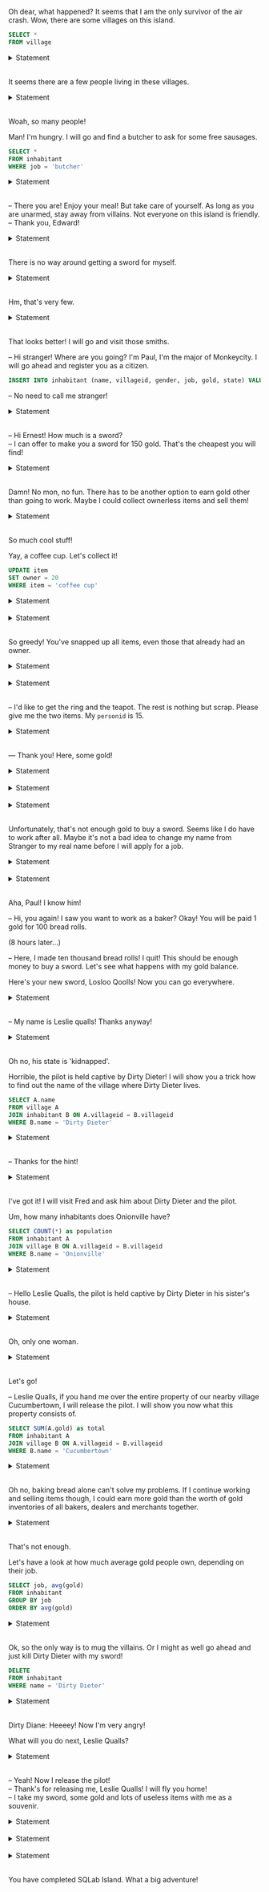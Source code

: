 
Oh dear, what happened? It seems that I am the only survivor of the air crash. Wow, there are some villages on this island.

```sql
SELECT *
FROM village
```

<details><summary>Statement</summary>Copy-paste the previous query. After the star `*`, add a comma and the given formula. Execute the complete query.<br><br>

<table>
    <thead>
        <tr>
            <th>villageid</th>
            <th>name</th>
            <th>chief</th>
            <th>hash</th>
            <th>token</th>
        </tr>
    </thead>
    <tbody>
        <tr>
            <td>1</td>
            <td>Monkeycity</td>
            <td>1</td>
            <td>761729108008</td>
            <td>279644058721993</td>
        </tr>
        <tr>
            <td>2</td>
            <td>Cucumbertown</td>
            <td>6</td>
            <td>690325653982</td>
            <td>279644058721993</td>
        </tr>
</table>
Total: 3 rows affected.

</details><br>


It seems there are a few people living in these villages.

<details><summary>Statement</summary>How can you see a list of all inhabitants?<br><br>

<table>
    <thead>
        <tr>
            <th>personid</th>
            <th>name</th>
            <th>villageid</th>
            <th>gender</th>
            <th>job</th>
            <th>gold</th>
            <th>state</th>
            <th>hash</th>
            <th>token</th>
        </tr>
    </thead>
    <tbody>
        <tr>
            <td>1</td>
            <td>Paul Bakerman</td>
            <td>1</td>
            <td>m</td>
            <td>baker</td>
            <td>850</td>
            <td>friendly</td>
            <td>894147374131</td>
            <td>130877018053621</td>
        </tr>
        <tr>
            <td>2</td>
            <td>Ernest Perry</td>
            <td>3</td>
            <td>m</td>
            <td>weaponsmith</td>
            <td>280</td>
            <td>friendly</td>
            <td>447643847988</td>
            <td>130877018053621</td>
        </tr>
</table>
Total: 19 rows affected.

</details><br>


Woah, so many people!

Man! I'm hungry. I will go and find a butcher to ask for some free sausages.

```sql
SELECT *
FROM inhabitant
WHERE job = 'butcher'
```

<details><summary>Statement</summary>Copy-paste the previous query, add the given formula, and execute it.<br><br>

<table>
    <thead>
        <tr>
            <th>personid</th>
            <th>name</th>
            <th>villageid</th>
            <th>gender</th>
            <th>job</th>
            <th>gold</th>
            <th>state</th>
            <th>hash</th>
            <th>token</th>
        </tr>
    </thead>
    <tbody>
        <tr>
            <td>6</td>
            <td>Gerry Slaughterer</td>
            <td>2</td>
            <td>m</td>
            <td>butcher</td>
            <td>4850</td>
            <td>evil</td>
            <td>200228709826</td>
            <td>279073832771282</td>
        </tr>
        <tr>
            <td>7</td>
            <td>Peter Slaughterer</td>
            <td>3</td>
            <td>m</td>
            <td>butcher</td>
            <td>3250</td>
            <td>evil</td>
            <td>149631755589</td>
            <td>279073832771282</td>
        </tr>
</table>
Total: 4 rows affected.

</details><br>


– There you are! Enjoy your meal! But take care of yourself. As long as you are unarmed, stay away from villains. Not everyone on this island is friendly.  
– Thank you, Edward!

<details><summary>Statement</summary>Okay, let's see who is friendly on this island...<br><br>

<table>
    <thead>
        <tr>
            <th>personid</th>
            <th>name</th>
            <th>villageid</th>
            <th>gender</th>
            <th>job</th>
            <th>gold</th>
            <th>state</th>
            <th>hash</th>
            <th>token</th>
        </tr>
    </thead>
    <tbody>
        <tr>
            <td>1</td>
            <td>Paul Bakerman</td>
            <td>1</td>
            <td>m</td>
            <td>baker</td>
            <td>850</td>
            <td>friendly</td>
            <td>894147374131</td>
            <td>50980998180879</td>
        </tr>
        <tr>
            <td>2</td>
            <td>Ernest Perry</td>
            <td>3</td>
            <td>m</td>
            <td>weaponsmith</td>
            <td>280</td>
            <td>friendly</td>
            <td>447643847988</td>
            <td>50980998180879</td>
        </tr>
</table>
Total: 11 rows affected.

</details><br>


There is no way around getting a sword for myself.

<details><summary>Statement</summary>Now try to find a friendly weaponsmith to forge you one.

_Tip._ You can combine predicates in the `WHERE` clause with `AND`.<br><br>

<table>
    <thead>
        <tr>
            <th>personid</th>
            <th>name</th>
            <th>villageid</th>
            <th>gender</th>
            <th>job</th>
            <th>gold</th>
            <th>state</th>
            <th>hash</th>
            <th>token</th>
        </tr>
    </thead>
    <tbody>
        <tr>
            <td>2</td>
            <td>Ernest Perry</td>
            <td>3</td>
            <td>m</td>
            <td>weaponsmith</td>
            <td>280</td>
            <td>friendly</td>
            <td>447643847988</td>
            <td>111873735423475</td>
        </tr>
</table>
Total: 1 row affected.

</details><br>


Hm, that's very few.

<details><summary>Statement</summary>Maybe other friendly smiths can help you out, e.g. a blacksmith.

_Tip._ Try out: job LIKE '%smith' to find all inhabitants whose job ends with 'smith' (% is a wildcard for any number of characters).<br><br>

<table>
    <thead>
        <tr>
            <th>personid</th>
            <th>name</th>
            <th>villageid</th>
            <th>gender</th>
            <th>job</th>
            <th>gold</th>
            <th>state</th>
            <th>hash</th>
            <th>token</th>
        </tr>
    </thead>
    <tbody>
        <tr>
            <td>2</td>
            <td>Ernest Perry</td>
            <td>3</td>
            <td>m</td>
            <td>weaponsmith</td>
            <td>280</td>
            <td>friendly</td>
            <td>447643847988</td>
            <td>71849070099607</td>
        </tr>
        <tr>
            <td>10</td>
            <td>Peter Drummer</td>
            <td>1</td>
            <td>m</td>
            <td>smith</td>
            <td>600</td>
            <td>friendly</td>
            <td>243111385149</td>
            <td>71849070099607</td>
        </tr>
</table>
Total: 3 rows affected.

</details><br>


That looks better! I will go and visit those smiths.

– Hi stranger! Where are you going? I'm Paul, I'm the major of Monkeycity. I will go ahead and register you as a citizen.

```sql
INSERT INTO inhabitant (name, villageid, gender, job, gold, state) VALUES ('Stranger', 1, '?', '?', 0, '?')
```

– No need to call me stranger!

<details><summary>Statement</summary>First, execute the `INSERT` statement. Then, look for your personid.

_Tip._ In former queries, the * stands for: all columns. Instead of the star, you can also address one or more columns (separated by a comma) and you will only get the columns you need.<br><br>

<table>
    <thead>
        <tr>
            <th>personid</th>
            <th>token</th>
        </tr>
    </thead>
    <tbody>
        <tr>
            <td>20</td>
            <td>30525141563126</td>
        </tr>
</table>
Total: 1 row affected.

</details><br>


– Hi Ernest! How much is a sword?  
– I can offer to make you a sword for 150 gold. That's the cheapest you will find!

<details><summary>Statement</summary>How much gold do you have?<br><br>

<table>
    <thead>
        <tr>
            <th>gold</th>
            <th>token</th>
        </tr>
    </thead>
    <tbody>
        <tr>
            <td>0</td>
            <td>8733222069916</td>
        </tr>
</table>
Total: 1 row affected.

</details><br>


Damn! No mon, no fun. There has to be another option to earn gold other than going to work. Maybe I could collect ownerless items and sell them!

<details><summary>Statement</summary>Make a list of all items that don't belong to anyone.

_Tip._ You can recognize ownerless items by: WHERE owner IS NULL<br><br>

<table>
    <thead>
        <tr>
            <th>item</th>
            <th>owner</th>
            <th>hash</th>
            <th>token</th>
        </tr>
    </thead>
    <tbody>
        <tr>
            <td>bucket</td>
            <td>None</td>
            <td>184436083777</td>
            <td>253789061748229</td>
        </tr>
        <tr>
            <td>carton</td>
            <td>None</td>
            <td>456410402076</td>
            <td>253789061748229</td>
        </tr>
</table>
Total: 6 rows affected.

</details><br>


So much cool stuff!

Yay, a coffee cup. Let's collect it!

```sql
UPDATE item
SET owner = 20
WHERE item = 'coffee cup'
```

<details><summary>Statement</summary>Execute the `UPDATE` statement, and check the `item` table afterwards.<br><br>

<table>
    <thead>
        <tr>
            <th>item</th>
            <th>owner</th>
            <th>hash</th>
            <th>token</th>
        </tr>
    </thead>
    <tbody>
        <tr>
            <td>bucket</td>
            <td>None</td>
            <td>184436083777</td>
            <td>107025105236366</td>
        </tr>
        <tr>
            <td>carton</td>
            <td>None</td>
            <td>456410402076</td>
            <td>107025105236366</td>
        </tr>
</table>
Total: 9 rows affected.

</details><br>




<details><summary>Statement</summary>Do you know a trick how to collect all the ownerless items? Afterwards, list all of the items you own.<br><br>

<table>
    <thead>
        <tr>
            <th>item</th>
            <th>token</th>
        </tr>
    </thead>
    <tbody>
        <tr>
            <td>coffee cup</td>
            <td>139744599079637</td>
        </tr>
        <tr>
            <td>bucket</td>
            <td>139744599079637</td>
        </tr>
</table>
Total: 6 rows affected.

</details><br>


So greedy! You've snapped up all items, even those that already had an owner.

<details><summary>Statement</summary>Let's give them back to their rightful owners: the cane to 5, the hammer to 2 and the rope to 17. Afterwards, list all of the items you own.<br><br>

<table>
    <thead>
        <tr>
            <th>item</th>
            <th>token</th>
        </tr>
    </thead>
    <tbody>
        <tr>
            <td>coffee cup</td>
            <td>206054094742976</td>
        </tr>
        <tr>
            <td>bucket</td>
            <td>206054094742976</td>
        </tr>
</table>
Total: 6 rows affected.

</details><br>




<details><summary>Statement</summary>Find a friendly inhabitant who is either a merchant or a dealer. Maybe they want to buy some of your items.<br><br>

<table>
    <thead>
        <tr>
            <th>personid</th>
            <th>name</th>
            <th>villageid</th>
            <th>gender</th>
            <th>job</th>
            <th>gold</th>
            <th>state</th>
            <th>hash</th>
            <th>token</th>
        </tr>
    </thead>
    <tbody>
        <tr>
            <td>4</td>
            <td>Carl Ox</td>
            <td>1</td>
            <td>m</td>
            <td>merchant</td>
            <td>250</td>
            <td>friendly</td>
            <td>435957500169</td>
            <td>166940006711685</td>
        </tr>
        <tr>
            <td>12</td>
            <td>Otto Alexander</td>
            <td>2</td>
            <td>m</td>
            <td>dealer</td>
            <td>680</td>
            <td>friendly</td>
            <td>461779699008</td>
            <td>166940006711685</td>
        </tr>
</table>
Total: 3 rows affected.

</details><br>


– I'd like to get the ring and the teapot. The rest is nothing but scrap. Please give me the two items. My `personid` is 15.

<details><summary>Statement</summary>Afterwards, check the items that she owns.<br><br>

<table>
    <thead>
        <tr>
            <th>item</th>
            <th>owner</th>
            <th>hash</th>
            <th>token</th>
        </tr>
    </thead>
    <tbody>
        <tr>
            <td>ring</td>
            <td>15</td>
            <td>972837695337</td>
            <td>261661938333343</td>
        </tr>
        <tr>
            <td>teapot</td>
            <td>15</td>
            <td>503611185415</td>
            <td>261661938333343</td>
        </tr>
</table>
Total: 2 rows affected.

</details><br>


— Thank you! Here, some gold!

<details><summary>Statement</summary>Transfer 120 from Helen's gold to yours, and then check the new amounts of your two rows.

_Tip._ SQL has no “transfer” operation. Use two `UPDATE` statements.<br><br>

<table>
    <thead>
        <tr>
            <th>name</th>
            <th>gold</th>
            <th>token</th>
        </tr>
    </thead>
    <tbody>
        <tr>
            <td>Helen Grasshead</td>
            <td>560</td>
            <td>33454360073749</td>
        </tr>
        <tr>
            <td>Stranger</td>
            <td>120</td>
            <td>33454360073749</td>
        </tr>
</table>
Total: 2 rows affected.

</details><br>




<details><summary>Statement</summary>You have correctly updated Helen's gold. Now update yours.<br><br>

<table>
    <thead>
        <tr>
            <th>name</th>
            <th>gold</th>
            <th>token</th>
        </tr>
    </thead>
    <tbody>
        <tr>
            <td>Helen Grasshead</td>
            <td>680</td>
            <td>36634440878275</td>
        </tr>
        <tr>
            <td>Stranger</td>
            <td>240</td>
            <td>36634440878275</td>
        </tr>
</table>
Total: 2 rows affected.

</details><br>




<details><summary>Statement</summary>You have correctly updated your gold. Now update Helen's.<br><br>

<table>
    <thead>
        <tr>
            <th>name</th>
            <th>gold</th>
            <th>token</th>
        </tr>
    </thead>
    <tbody>
        <tr>
            <td>Helen Grasshead</td>
            <td>560</td>
            <td>12496616506700</td>
        </tr>
        <tr>
            <td>Stranger</td>
            <td>240</td>
            <td>12496616506700</td>
        </tr>
</table>
Total: 2 rows affected.

</details><br>


Unfortunately, that's not enough gold to buy a sword. Seems like I do have to work after all. Maybe it's not a bad idea to change my name from Stranger to my real name before I will apply for a job.

<details><summary>Statement</summary>Update your name to 'Leslie Qualls' and show the updated row.<br><br>

<table>
    <thead>
        <tr>
            <th>personid</th>
            <th>name</th>
            <th>villageid</th>
            <th>gender</th>
            <th>job</th>
            <th>gold</th>
            <th>state</th>
            <th>hash</th>
            <th>token</th>
        </tr>
    </thead>
    <tbody>
        <tr>
            <td>20</td>
            <td>Leslie Qualls</td>
            <td>1</td>
            <td>?</td>
            <td>?</td>
            <td>240</td>
            <td>?</td>
            <td>793987966137</td>
            <td>18336198393759</td>
        </tr>
</table>
Total: 1 row affected.

</details><br>




<details><summary>Statement</summary>Since baking is one of your hobbies, why not find a baker who you can work for?

_Tip._ List all bakers and use `ORDER BY` gold to sort the results. `ORDER BY` gold `DESC` is even better because then the richest baker is on top.<br><br>

<table>
    <thead>
        <tr>
            <th>personid</th>
            <th>name</th>
            <th>villageid</th>
            <th>gender</th>
            <th>job</th>
            <th>gold</th>
            <th>state</th>
            <th>hash</th>
            <th>token</th>
        </tr>
    </thead>
    <tbody>
        <tr>
            <td>1</td>
            <td>Paul Bakerman</td>
            <td>1</td>
            <td>m</td>
            <td>baker</td>
            <td>850</td>
            <td>friendly</td>
            <td>894147374131</td>
            <td>30928237956525</td>
        </tr>
        <tr>
            <td>9</td>
            <td>Tiffany Drummer</td>
            <td>1</td>
            <td>f</td>
            <td>baker</td>
            <td>550</td>
            <td>evil</td>
            <td>777224738827</td>
            <td>30928237956525</td>
        </tr>
</table>
Total: 3 rows affected.

</details><br>


Aha, Paul! I know him!

– Hi, you again! I saw you want to work as a baker? Okay! You will be paid 1 gold for 100 bread rolls.

(8 hours later...)

– Here, I made ten thousand bread rolls! I quit! This should be enough money to buy a sword. Let's see what happens with my gold balance.

Here's your new sword, Losloo Qoolls! Now you can go everywhere.

<details><summary>Statement</summary>Transfer your salary (100) from Paul's gold to yours, and substract the price of the sword (150). Then, display your gold balance.<br><br>

<table>
    <thead>
        <tr>
            <th>gold</th>
            <th>token</th>
        </tr>
    </thead>
    <tbody>
        <tr>
            <td>190</td>
            <td>156356238644044</td>
        </tr>
</table>
Total: 1 row affected.

</details><br>


– My name is Leslie qualls! Thanks anyway!

<details><summary>Statement</summary>Is there a pilot on this island by any chance? He could fly you home.<br><br>

<table>
    <thead>
        <tr>
            <th>personid</th>
            <th>name</th>
            <th>villageid</th>
            <th>gender</th>
            <th>job</th>
            <th>gold</th>
            <th>state</th>
            <th>hash</th>
            <th>token</th>
        </tr>
    </thead>
    <tbody>
        <tr>
            <td>8</td>
            <td>Arthur Tailor</td>
            <td>2</td>
            <td>m</td>
            <td>pilot</td>
            <td>490</td>
            <td>kidnapped</td>
            <td>526020225000</td>
            <td>228770217179253</td>
        </tr>
</table>
Total: 1 row affected.

</details><br>


Oh no, his state is 'kidnapped'.

Horrible, the pilot is held captive by Dirty Dieter! I will show you a trick how to find out the name of the village where Dirty Dieter lives.

```sql
SELECT A.name
FROM village A
JOIN inhabitant B ON A.villageid = B.villageid
WHERE B.name = 'Dirty Dieter'
```

<details><summary>Statement</summary>Copy-paste the previous query, add the given formula, and execute it.<br><br>

<table>
    <thead>
        <tr>
            <th>name</th>
            <th>token</th>
        </tr>
    </thead>
    <tbody>
        <tr>
            <td>Onionville</td>
            <td>256500123076880</td>
        </tr>
</table>
Total: 1 row affected.

</details><br>


– Thanks for the hint!

<details><summary>Statement</summary>Use the join to find out the chief's name of the village Onionville.

_Tip._ In the column `chief` in the village table, the `personid` of the chief is stored.<br><br>

<table>
    <thead>
        <tr>
            <th>name</th>
            <th>token</th>
        </tr>
    </thead>
    <tbody>
        <tr>
            <td>Fred Dix</td>
            <td>241491762019151</td>
        </tr>
</table>
Total: 1 row affected.

</details><br>


I've got it! I will visit Fred and ask him about Dirty Dieter and the pilot.

Um, how many inhabitants does Onionville have?

```sql
SELECT COUNT(*) as population
FROM inhabitant A
JOIN village B ON A.villageid = B.villageid
WHERE B.name = 'Onionville'
```

<details><summary>Statement</summary>Copy-paste the previous query, add the given formula, and execute it.<br><br>

<table>
    <thead>
        <tr>
            <th>population</th>
            <th>token</th>
        </tr>
    </thead>
    <tbody>
        <tr>
            <td>8</td>
            <td>229606212629141</td>
        </tr>
</table>
Total: 1 row affected.

</details><br>


– Hello Leslie Qualls, the pilot is held captive by Dirty Dieter in his sister's house.

<details><summary>Statement</summary>Shall I tell you how many women there are in Onionville? Nah, you can figure it out by yourself!

_Tip._ Women show up as gender = 'f'.<br><br>

<table>
    <thead>
        <tr>
            <th>women</th>
            <th>token</th>
        </tr>
    </thead>
    <tbody>
        <tr>
            <td>1</td>
            <td>41770464086333</td>
        </tr>
</table>
Total: 1 row affected.

</details><br>


Oh, only one woman.

<details><summary>Statement</summary>What's her name?<br><br>

<table>
    <thead>
        <tr>
            <th>name</th>
            <th>token</th>
        </tr>
    </thead>
    <tbody>
        <tr>
            <td>Dirty Diane</td>
            <td>124254928334508</td>
        </tr>
</table>
Total: 1 row affected.

</details><br>


Let's go!

– Leslie Qualls, if you hand me over the entire property of our nearby village Cucumbertown, I will release the pilot. I will show you now what this property consists of.

```sql
SELECT SUM(A.gold) as total
FROM inhabitant A
JOIN village B ON A.villageid = B.villageid
WHERE B.name = 'Cucumbertown'
```

<details><summary>Statement</summary>Copy-paste the previous query, add the given formula, and execute it.<br><br>

<table>
    <thead>
        <tr>
            <th>total</th>
            <th>token</th>
        </tr>
    </thead>
    <tbody>
        <tr>
            <td>8860</td>
            <td>158000323613499</td>
        </tr>
</table>
Total: 1 row affected.

</details><br>


Oh no, baking bread alone can't solve my problems. If I continue working and selling items though, I could earn more gold than the worth of gold inventories of all bakers, dealers and merchants together.

<details><summary>Statement</summary>Sum the gold of all these people.<br><br>

<table>
    <thead>
        <tr>
            <th>total</th>
            <th>token</th>
        </tr>
    </thead>
    <tbody>
        <tr>
            <td>3910</td>
            <td>208022858214383</td>
        </tr>
</table>
Total: 1 row affected.

</details><br>


That's not enough.

Let's have a look at how much average gold people own, depending on their job.

```sql
SELECT job, avg(gold)
FROM inhabitant
GROUP BY job
ORDER BY avg(gold)
```

<details><summary>Statement</summary>Copy-paste the previous query, add the given formula, and execute it.<br><br>

<table>
    <thead>
        <tr>
            <th>job</th>
            <th>average</th>
            <th>token</th>
        </tr>
    </thead>
    <tbody>
        <tr>
            <td>farmer</td>
            <td>10.0000000000000000</td>
            <td>228039061975856</td>
        </tr>
        <tr>
            <td>?</td>
            <td>190.0000000000000000</td>
            <td>228039061975856</td>
        </tr>
</table>
Total: 11 rows affected.

</details><br>


Ok, so the only way is to mug the villains. Or I might as well go ahead and just kill Dirty Dieter with my sword!

```sql
DELETE
FROM inhabitant
WHERE name = 'Dirty Dieter'
```

<details><summary>Statement</summary>Execute the previous statement. Which item is now ownerless?<br><br>

<table>
    <thead>
        <tr>
            <th>item</th>
            <th>token</th>
        </tr>
    </thead>
    <tbody>
        <tr>
            <td>cane</td>
            <td>193891994785434</td>
        </tr>
</table>
Total: 1 row affected.

</details><br>


Dirty Diane: Heeeey! Now I'm very angry!

What will you do next, Leslie Qualls?

<details><summary>Statement</summary>Delete Dirty Diane, and show the remaining inhabitants of Onionville (villageid 3).<br><br>

<table>
    <thead>
        <tr>
            <th>personid</th>
            <th>name</th>
            <th>villageid</th>
            <th>gender</th>
            <th>job</th>
            <th>gold</th>
            <th>state</th>
            <th>hash</th>
            <th>token</th>
        </tr>
    </thead>
    <tbody>
        <tr>
            <td>2</td>
            <td>Ernest Perry</td>
            <td>3</td>
            <td>m</td>
            <td>weaponsmith</td>
            <td>280</td>
            <td>friendly</td>
            <td>447643847988</td>
            <td>59998173561476</td>
        </tr>
        <tr>
            <td>7</td>
            <td>Peter Slaughterer</td>
            <td>3</td>
            <td>m</td>
            <td>butcher</td>
            <td>3250</td>
            <td>evil</td>
            <td>149631755589</td>
            <td>59998173561476</td>
        </tr>
</table>
Total: 6 rows affected.

</details><br>


– Yeah! Now I release the pilot!<br>
– Thank's for releasing me, Leslie Qualls! I will fly you home!<br>
– I take my sword, some gold and lots of useless items with me as a souvenir.

<details><summary>Statement</summary>Change the pilot's status to 'friendly', your own status to 'emigrated', and show the table `inhabitant`.<br><br>

<table>
    <thead>
        <tr>
            <th>personid</th>
            <th>name</th>
            <th>villageid</th>
            <th>gender</th>
            <th>job</th>
            <th>gold</th>
            <th>state</th>
            <th>hash</th>
            <th>token</th>
        </tr>
    </thead>
    <tbody>
        <tr>
            <td>2</td>
            <td>Ernest Perry</td>
            <td>3</td>
            <td>m</td>
            <td>weaponsmith</td>
            <td>280</td>
            <td>friendly</td>
            <td>447643847988</td>
            <td>226496379089034</td>
        </tr>
        <tr>
            <td>3</td>
            <td>Rita Ox</td>
            <td>1</td>
            <td>f</td>
            <td>baker</td>
            <td>350</td>
            <td>friendly</td>
            <td>551997830527</td>
            <td>226496379089034</td>
        </tr>
</table>
Total: 18 rows affected.

</details><br>




<details><summary>Statement</summary>You have correctly updated the pilot's status. Now update yours to 'emigrated', and show the table `inhabitant`.<br><br>

<table>
    <thead>
        <tr>
            <th>personid</th>
            <th>name</th>
            <th>villageid</th>
            <th>gender</th>
            <th>job</th>
            <th>gold</th>
            <th>state</th>
            <th>hash</th>
            <th>token</th>
        </tr>
    </thead>
    <tbody>
        <tr>
            <td>2</td>
            <td>Ernest Perry</td>
            <td>3</td>
            <td>m</td>
            <td>weaponsmith</td>
            <td>280</td>
            <td>friendly</td>
            <td>447643847988</td>
            <td>254055169129857</td>
        </tr>
        <tr>
            <td>3</td>
            <td>Rita Ox</td>
            <td>1</td>
            <td>f</td>
            <td>baker</td>
            <td>350</td>
            <td>friendly</td>
            <td>551997830527</td>
            <td>254055169129857</td>
        </tr>
</table>
Total: 18 rows affected.

</details><br>




<details><summary>Statement</summary>You have correctly updated your status. Now update the pilot's state to 'friendly', and show the table `inhabitant`.<br><br>

<table>
    <thead>
        <tr>
            <th>personid</th>
            <th>name</th>
            <th>villageid</th>
            <th>gender</th>
            <th>job</th>
            <th>gold</th>
            <th>state</th>
            <th>hash</th>
            <th>token</th>
        </tr>
    </thead>
    <tbody>
        <tr>
            <td>2</td>
            <td>Ernest Perry</td>
            <td>3</td>
            <td>m</td>
            <td>weaponsmith</td>
            <td>280</td>
            <td>friendly</td>
            <td>447643847988</td>
            <td>149613783694257</td>
        </tr>
        <tr>
            <td>3</td>
            <td>Rita Ox</td>
            <td>1</td>
            <td>f</td>
            <td>baker</td>
            <td>350</td>
            <td>friendly</td>
            <td>551997830527</td>
            <td>149613783694257</td>
        </tr>
</table>
Total: 18 rows affected.

</details><br>


You have completed SQLab Island. What a big adventure!

